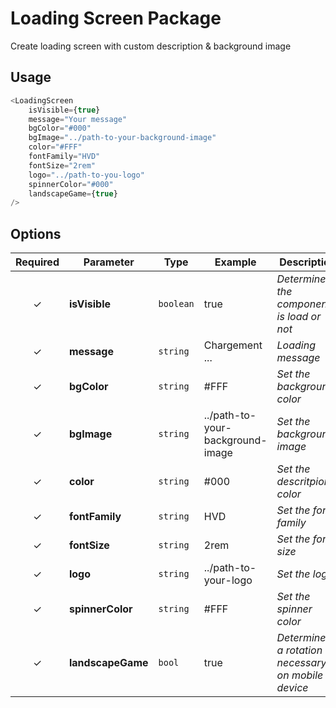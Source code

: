 # Loading Screen Package
Create loading screen with custom description & background image

## Usage

```javascript
<LoadingScreen
	isVisible={true}
	message="Your message"
	bgColor="#000"
	bgImage="../path-to-your-background-image"
	color="#FFF"
	fontFamily="HVD"
	fontSize="2rem"
	logo="../path-to-you-logo"
	spinnerColor="#000"
	landscapeGame={true}
/>
```

## Options

| Required | Parameter | Type | Example | Description |
| :------------: | ------------ | ------------ | ------------ | ------------ |
| &#10003; | **isVisible** | `boolean` | true | *Determine if the component is load or not* |
| &#10003; | **message** | `string` | Chargement ... | *Loading message* |
| &#10003; | **bgColor** | `string` | #FFF | *Set the background color* |
| &#10003; | **bgImage** | `string` | ../path-to-your-background-image | *Set the background image* |
| &#10003; | **color** | `string` | #000 | *Set the descritpion's color* |
| &#10003; | **fontFamily** | `string` | HVD | *Set the font family* |
| &#10003; | **fontSize** | `string` | 2rem | *Set the font size* |
| &#10003; | **logo** | `string` | ../path-to-your-logo | *Set the logo* |
| &#10003; | **spinnerColor** | `string` | #FFF | *Set the spinner color* |
| &#10003; | **landscapeGame** | `bool` | true | *Determine if a rotation is necessary on mobile device* |

